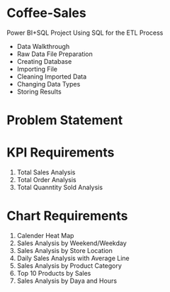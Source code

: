 # Coffee-Sales
Power BI+SQL Project
Using SQL for the ETL Process
- Data Walkthrough
- Raw Data File Preparation
- Creating Database
- Importing File
- Cleaning Imported Data
- Changing Data Types
- Storing Results
# Problem Statement
# KPI Requirements 
1. Total Sales Analysis
2. Total Order Analysis
3. Total Quanntity Sold Analysis
# Chart Requirements
1. Calender Heat Map
2. Sales Analysis by Weekend/Weekday
3. Sales Analysis by Store Location
4. Daily Sales Analysis with Average Line
5. Sales Analysis by Product Category
6. Top 10 Products by Sales
7. Sales Analysis by Daya and Hours
